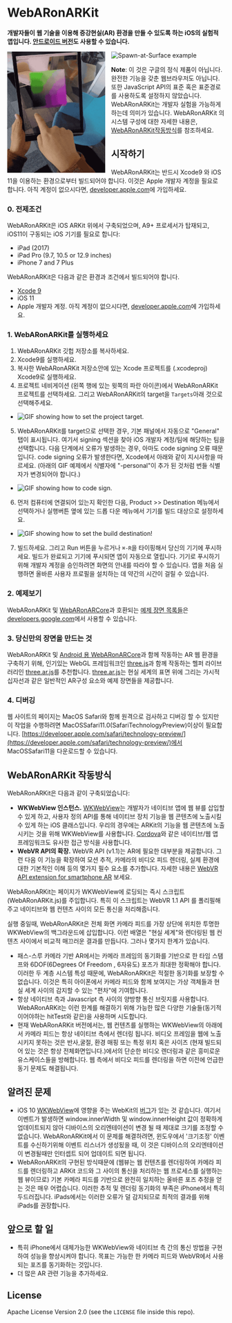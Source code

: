 # WebARonARKit

**개발자들이 웹 기술을 이용해 증강현실(AR) 환경을 만들 수 있도록 하는 iOS의 실험적 앱입니다.   [안드로이드 버전](https://github.com/google-ar/WebARonARCore)도 사용할 수 있습니다.**

<img alt="Spawn-at-Camera example" src="https://github.com/google-ar/three.ar.js/raw/master/examples/screencaps/20170829-arkit-spawnAtCamera-1.gif" style="float: left; object-fit: cover; width: 45%; height: 20em; margin-right: 1em; "><img alt="Spawn-at-Surface example" src="https://github.com/google-ar/three.ar.js/raw/master/examples/screencaps/20170829-arkit-spawnAtSurface-1.gif" style="width: 45%; height: 20em; object-fit: cover;">

**Note**: 이 것은 구글의 정식 제품이 아닙니다. 완전한 기능을 갖춘 웹브라우저도 아닙니다. 또한 JavaScript API의 표준 혹은 표준경로를 사용하도록 설정하지 않았습니다. WebARonARKit는 개발자 실험을 가능하게 하는데 의미가 있습니다. WebARonARKit 의 시스템 구성에 대한 자세한 내용은,  [WebARonARKit작동방식](#WebARonARKit작동방식)를 참조하세요.

## 

## 시작하기

WebARonARKit는 반드시 Xcode9 와 iOS 11을 이용하는 환경으로부터 빌드되어야 합니다. 이것은 Apple 개발자 계정을 필요로 합니다.  아직 계정이 없으시다면, [developer.apple.com](http://developer.apple.com)에 가입하세요.



### <a name="전제 조건">0. 전제조건</a>

WebARonARKit은 iOS ARKit 위에서 구축되었으며, A9+ 프로세서가 탑재되고, iOS11이 구동되는 iOS 기기를 필요로 합니다:

+ iPad (2017)
+ iPad Pro (9.7, 10.5 or 12.9 inches)
+ iPhone 7 and 7 Plus



WebARonARKit은 다음과 같은 환경과 조건에서 빌드되어야 합니다. 

+ [Xcode 9](https://developer.apple.com/xcode/)
+ iOS 11
+ Apple 개발자 계정. 아직 계정이 없으시다면, [developer.apple.com](http://developer.apple.com)에 가입하세요.
  ​


### <a name="WebARonARKit를실행하세요">1. WebARonARKit를 실행하세요</a>

1. WebARonARKit 깃헙 저장소를 복사하세요.
2. Xcode9를 실행하세요.
3. 복사한 WebARonARKit 저장소안에 있는 Xcode 프로젝트를 (.xcodeproj) Xcode9로 실행하세요.
4. 프로젝트 네비게이션 (왼쪽 행에 있는 윗쪽의 파란 아이콘)에서 WebARonARKit 프로젝트를 선택하세요. 그리고 WebARonARKit의 target을 `Targets`아래 것으로 선택해주세요.

- ![GIF showing how to set the project target.](https://media.giphy.com/media/xUOxfc84FVlNqqeJeU/giphy.gif)
5. WebARonARKit를 target으로 선택한 경우, 기본 패널에서 자동으로 "General"  탭이 표시됩니다. 여기서 signing 섹션을 찾아 iOS 개발자 계정/팀에 해당하는 팀을 선택합니다. 다음 단계에서 오류가 발생하는 경우, 아마도 code signing 오류 때문입니다. code signing 오류가 발생한다면, Xcode에서 아래와 같이 지시사항을 따르세요. (아래의 GIF 예제에서 식별자에 "-personal"이 추가 된 것처럼 번들 식별자가 변경되어야 합니다.)
- ![GIF showing how to code sign.](https://media.giphy.com/media/3osBL6RqUu3prBVYOc/giphy.gif)
6. 먼저 컴퓨터에 연결되어 있는지 확인한 다음, Product >> Destination 메뉴에서 선택하거나 실행버튼 옆에 있는 드롭 다운 메뉴에서 기기를 빌드 대상으로 설정하세요. 
- ![GIF showing how to set the build destination!](https://media.giphy.com/media/3osBL6aab1y581gPyE/giphy.gif)
7. 빌드하세요. 그리고  Run 버튼을 누르거나 `⌘-R`을  타이핑해서 당신의 기기에 푸시하세요. 빌드가 완료되고 기기에 푸시되면 앱이 자동으로 열립니다. 기기로 푸시하기 위해 개발자 계정을 승인하려면 화면의 안내를 따라야 할 수 있습니다. 앱을 처음 실행하면 올바른 사용자 프로필을 설치하는 데 약간의 시간이 걸릴 수 있습니다.



### <a name="예제보기">2. 예제보기</a>

WebARonARKit 및 [WebARonARCore](https://github.com/google-ar/WebARonARCore)과 호환되는 [예제 장면 목록들](https://developers.google.com/ar/develop/web/getting-started#examples)은  [developers.google.com](https://developers.google.com/ar/develop/web/getting-started#examples)에서 사용할 수 있습니다.

### <a name="당신만의장면을만드는것">3. 당신만의 장면을 만드는 것</a>

WebARonARKit 및 [Android 용 WebARonARCore](https://github.com/google-ar/WebARonARCore)과 함께 작동하는 AR 웹 환경을 구축하기 위해, 인기있는 WebGL 프레임워크인 [three.js](http://threejs.org)과 함께 작동하는 헬퍼 라이브러리인 [three.ar.js](https://github.com/google-ar/three.ar.js)를 추천합니다. [three.ar.js](https://github.com/google-ar/three.ar.js)는 현실 세계의 표면 위에 그리는 가시적 십자선과 같은 일반적인 AR구성 요소와 예제 장면들을 제공합니다.

### <a name="디버깅">4. 디버깅 </a>

웹 사이트의 페이지는 MacOS Safari와 함께 원격으로 검사하고 디버깅 할 수 있지만 이 작업을 수행하려면 MacOSSafari11.0(SafariTechnologyPreview)이상이 필요합니다. [https://developer.apple.com/safari/technology-preview/](https://developer.apple.com/safari/technology-preview/)에서 MacOSSafari11을 다운로드할 수 있습니다.



## <a name="WebARonARKit작동방식">WebARonARKit 작동방식</a>

WebARonARKit은 다음과 같이 구축되었습니다:

* **WKWebView 인스턴스.**  [WKWebView](https://developer.apple.com/documentation/webkit/wkwebview)는 개발자가 네이티브 앱에 웹 뷰를 삽입할 수 있게 하고, 사용자 정의 API를 통해 네이티브 장치 기능을 웹 콘텐츠에 노출시킬 수 있게 하는 iOS 클래스입니다. 우리의 경우에는 ARKit의 기능을 웹 콘텐츠에 노출시키는 것을 위해 WKWebView를 사용합니다. [Cordova](https://cordova.apache.org/)와 같은 네이티브/웹 앱 프레임워크도 유사한 접근 방식을 사용합니다.
* **WebVR API의 확장.** WebVR API (v1.1)는 AR에 필요한 대부분을 제공합니다. 그런 다음 이 기능을 확장하여 모션 추적, 카메라의 비디오 피드 렌더링, 실제 환경에 대한 기본적인 이해 등의 몇가지 필수 요소를 추가합니다. 자세한 내용은 [WebVR API extension for smartphone AR](https://github.com/google-ar/three.ar.js/blob/master/webvr_ar_extension.md) 보세요.

WebARonARKit는 페이지가 WKWebView에 로딩되는 즉시 스크립트(WebARonARKit.js)를 주입합니다. 특히 이 스크립트는 WebVR 1.1 API 를 폴리필해주고 네이티브와 웹 컨텐츠 사이의 모든 통신을 처리해줍니다. 

실행 중일때, WebARonARKit은 전체 화면 카메라 피드를 가장 상단에 위치한 투명한  WKWebView의 백그라운드에 삽입합니다. 이런 배열은 "현실 세계"와  렌더링된 웹 컨텐츠 사이에서 비교적 매끄러운 결과를 만듭니다. 그러나 몇가지 한계가 있습니다.

* 패스-스루 카메라 기반 AR에서는 카메라 프레임의 동기화를 기반으로 한 타임 스탬프와 6DOF(6Degrees Of Freedom , 6자유도) 포즈가 최대한 정확해야 합니다. 이러한 두 계층 시스템 특성 때문에, WebARonARKit은 적절한 동기화를 보장할 수 없습니다. 이것은 특히 아이폰에서 카메라 피드와 함께 보여지는 가상 객체들과 현실 세계 사이의 감지할 수 있는 "편차"에 기여합니다.
* 항상 네이티브 측과 Javascript 측 사이의 양방향 통신 브릿지를 사용합니다. WebARonARKit는 이런 한계를 해결하기 위해 가능한 많은 다양한 기술들(동기적이어야하는 hitTest와 같은)을 사용하며 시도합니다. 
* 현재 WebARonARKit 버전에서는, 웹 컨텐츠를 실행하는 WKWebView의 아래에서 카메라 피드는 항상 네이티브 측에서 렌더링 됩니다. 비디오 프레임을 웹에 노출시키지 못하는 것은 반사,굴절, 환경 매핑 또는 특정 위치 혹은 사이즈 (현재 빌드되어 있는 것은 항상 전체화면입니다.)에서의 단순한 비디오 렌더링과 같은 흥미로운 유스케이스들을 방해합니다. 웹 측에서 비디오 피드를 렌더링을 하면 이전에 언급한 동기 문제도 해결됩니다.

## <a name="알려진문제">알려진 문제</a>
+ iOS 10 [WKWebView](https://developer.apple.com/documentation/webkit/wkwebview)에 영향을 주는 WebKit의 [버그](https://bugs.webkit.org/show_bug.cgi?id=170595)가 있는 것 같습니다. 여기서 이벤트가 발생하면 window.innerWidth 및 window.innerHeight 값이 정확하게 업데이트되지 않아 디바이스의 오리엔테이션이 변경 될 때 제대로 크기를 조정할 수 없습니다. WebARonARKit에서 이 문제를 해결하려면,  윈도우에서 '크기조정' 이벤트를 수신하기위해 이벤트 리스너가 생성됬을 때, 이 것은 디바이스의 오리엔테이션이 변경될때만 인터셉트 되어 업데이트 되면 됩니다. 
+ WebARonARKit의 구현된 방식때문에 (웹뷰는 웹 컨텐츠를 렌더링하여 카메라 피드를 렌더링하고 ARKit 코드와 그 사이의 통신을 처리하는 웹 프로세스를 실행하는 웹 뷰이므로) 기본 카메라 피드를 기반으로 완전히 일치하는 올바른 포즈 추정을 얻는 것은 매우 어렵습니다. 이러한 추적 및 렌더링 동기화의 부족은 iPhone에서 특히 두드러집니다. iPads에서는 이러한 오류가 덜 감지되므로 최적의 결과를 위해 iPads를 권장합니다. 

## <a name="앞으로할일">앞으로 할 일</a>
+ 특히 iPhone에서 대체가능한 WKWebView와 네이티브 측 간의 통신 방법을 구현하여 성능을 향상시켜야 합니다. 목표는 가능한 한 카메라 피드와 WebVR에서 사용되는 포즈를 동기화하는 것입니다.
+ 더 많은 AR 관련 기능을 추가하세요.

## <a name="License">License</a>
Apache License Version 2.0 (see the `LICENSE` file inside this repo).
